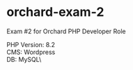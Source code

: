 # orchard-exam-2
Exam #2 for Orchard PHP Developer Role

PHP Version: 8.2\
CMS: Wordpress\
DB: MySQL\
